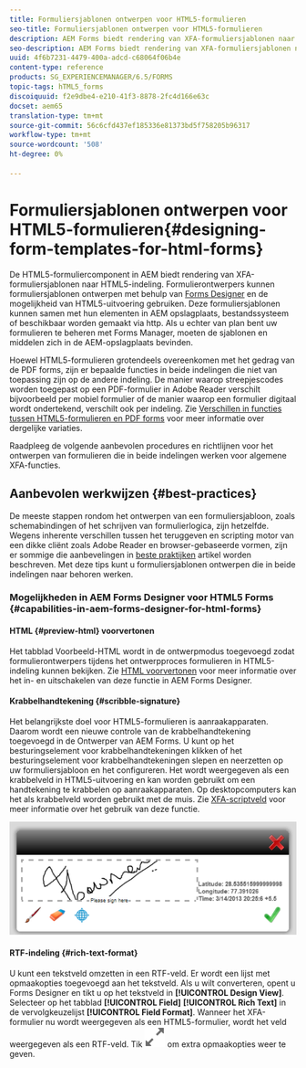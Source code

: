 ```yaml
---
title: Formuliersjablonen ontwerpen voor HTML5-formulieren
seo-title: Formuliersjablonen ontwerpen voor HTML5-formulieren
description: AEM Forms biedt rendering van XFA-formuliersjablonen naar HTML5-indeling. Formulierontwerpers kunnen formuliersjablonen ontwerpen met Designer en de HTML5-renderingmogelijkheden gebruiken.
seo-description: AEM Forms biedt rendering van XFA-formuliersjablonen naar HTML5-indeling. Formulierontwerpers kunnen formuliersjablonen ontwerpen met Designer en de HTML5-renderingmogelijkheden gebruiken.
uuid: 4f6b7231-4479-400a-adcd-c68064f06b4e
content-type: reference
products: SG_EXPERIENCEMANAGER/6.5/FORMS
topic-tags: hTML5_forms
discoiquuid: f2e9dbe4-e210-41f3-8878-2fc4d166e63c
docset: aem65
translation-type: tm+mt
source-git-commit: 56c6cfd437ef185336e81373bd5f758205b96317
workflow-type: tm+mt
source-wordcount: '508'
ht-degree: 0%

---
```



# Formuliersjablonen ontwerpen voor HTML5-formulieren{#designing-form-templates-for-html-forms}

De HTML5-formuliercomponent in AEM biedt rendering van XFA-formuliersjablonen naar HTML5-indeling. Formulierontwerpers kunnen formuliersjablonen ontwerpen met behulp van [Forms Designer](https://www.adobe.com/go/learn_aemforms_designer_63) en de mogelijkheid van HTML5-uitvoering gebruiken. Deze formuliersjablonen kunnen samen met hun elementen in AEM opslagplaats, bestandssysteem of beschikbaar worden gemaakt via http. Als u echter van plan bent uw formulieren te beheren met Forms Manager, moeten de sjablonen en middelen zich in de AEM-opslagplaats bevinden.

Hoewel HTML5-formulieren grotendeels overeenkomen met het gedrag van de PDF forms, zijn er bepaalde functies in beide indelingen die niet van toepassing zijn op de andere indeling. De manier waarop streepjescodes worden toegepast op een PDF-formulier in Adobe Reader verschilt bijvoorbeeld per mobiel formulier of de manier waarop een formulier digitaal wordt ondertekend, verschilt ook per indeling. Zie [Verschillen in functies tussen HTML5-formulieren en PDF forms](../../forms/using/feature-differentiation-html5-forms-pdf-forms.md) voor meer informatie over dergelijke variaties.

Raadpleeg de volgende aanbevolen procedures en richtlijnen voor het ontwerpen van formulieren die in beide indelingen werken voor algemene XFA-functies.

## Aanbevolen werkwijzen {#best-practices}

De meeste stappen rondom het ontwerpen van een formuliersjabloon, zoals schemabindingen of het schrijven van formulierlogica, zijn hetzelfde. Wegens inherente verschillen tussen het teruggeven en scripting motor van een dikke cliënt zoals Adobe Reader en browser-gebaseerde vormen, zijn er sommige die aanbevelingen in [beste praktijken](/help/forms/using/design-accessible-html5-forms.md) artikel worden beschreven. Met deze tips kunt u formuliersjablonen ontwerpen die in beide indelingen naar behoren werken.

### Mogelijkheden in AEM Forms Designer voor HTML5 Forms {#capabilities-in-aem-forms-designer-for-html-forms}

#### HTML {#preview-html} voorvertonen

Het tabblad Voorbeeld-HTML wordt in de ontwerpmodus toegevoegd zodat formulierontwerpers tijdens het ontwerpproces formulieren in HTML5-indeling kunnen bekijken. Zie [HTML voorvertonen](../../forms/using/preview-xdp-forms-html.md) voor meer informatie over het in- en uitschakelen van deze functie in AEM Forms Designer.

#### Krabbelhandtekening {#scribble-signature}

Het belangrijkste doel voor HTML5-formulieren is aanraakapparaten. Daarom wordt een nieuwe controle van de krabbelhandtekening toegevoegd in de Ontwerper van AEM Forms. U kunt op het besturingselement voor krabbelhandtekeningen klikken of het besturingselement voor krabbelhandtekeningen slepen en neerzetten op uw formuliersjabloon en het configureren. Het wordt weergegeven als een krabbelveld in HTML5-uitvoering en kan worden gebruikt om een handtekening te krabbelen op aanraakapparaten. Op desktopcomputers kan het als krabbelveld worden gebruikt met de muis. Zie [XFA-scriptveld](../../forms/using/scribble-signature.md) voor meer informatie over het gebruik van deze functie.

![4](assets/4.png)

#### RTF-indeling {#rich-text-format}

U kunt een tekstveld omzetten in een RTF-veld. Er wordt een lijst met opmaakopties toegevoegd aan het tekstveld. Als u wilt converteren, opent u Forms Designer en tikt u op het tekstveld in **[!UICONTROL Design View]**. Selecteer op het tabblad **[!UICONTROL Field]** **[!UICONTROL Rich Text]** in de vervolgkeuzelijst **[!UICONTROL Field Format]**. Wanneer het XFA-formulier nu wordt weergegeven als een HTML5-formulier, wordt het veld weergegeven als een RTF-veld. Tik ![Maximaliseer](assets/maximize_icon.svg) om extra opmaakopties weer te geven.
